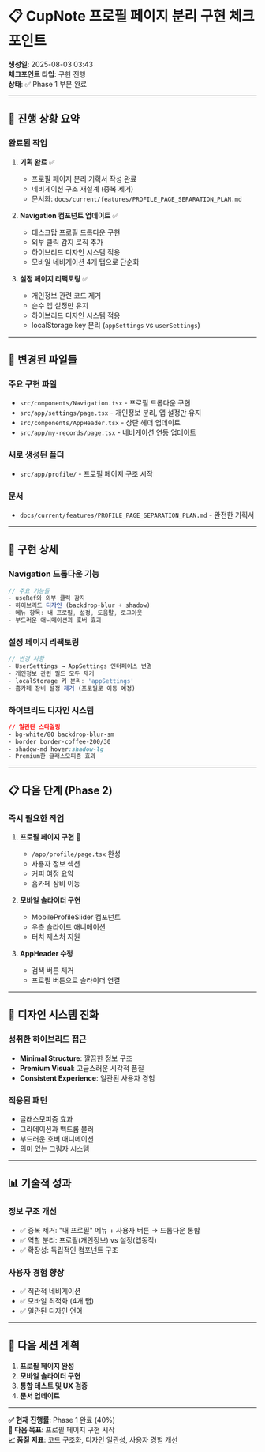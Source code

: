# 📋 CupNote 프로필 페이지 분리 구현 체크포인트

**생성일**: 2025-08-03 03:43  
**체크포인트 타입**: 구현 진행  
**상태**: ✅ Phase 1 부분 완료

---

## 🎯 **진행 상황 요약**

### **완료된 작업**
1. **기획 완료** ✅
   - 프로필 페이지 분리 기획서 작성 완료
   - 네비게이션 구조 재설계 (중복 제거)
   - 문서화: `docs/current/features/PROFILE_PAGE_SEPARATION_PLAN.md`

2. **Navigation 컴포넌트 업데이트** ✅
   - 데스크탑 프로필 드롭다운 구현
   - 외부 클릭 감지 로직 추가
   - 하이브리드 디자인 시스템 적용
   - 모바일 네비게이션 4개 탭으로 단순화

3. **설정 페이지 리팩토링** ✅
   - 개인정보 관련 코드 제거
   - 순수 앱 설정만 유지
   - 하이브리드 디자인 시스템 적용
   - localStorage key 분리 (`appSettings` vs `userSettings`)

---

## 📂 **변경된 파일들**

### **주요 구현 파일**
- `src/components/Navigation.tsx` - 프로필 드롭다운 구현
- `src/app/settings/page.tsx` - 개인정보 분리, 앱 설정만 유지
- `src/components/AppHeader.tsx` - 상단 헤더 업데이트
- `src/app/my-records/page.tsx` - 네비게이션 연동 업데이트

### **새로 생성된 폴더**
- `src/app/profile/` - 프로필 페이지 구조 시작

### **문서**
- `docs/current/features/PROFILE_PAGE_SEPARATION_PLAN.md` - 완전한 기획서

---

## 🔧 **구현 상세**

### **Navigation 드롭다운 기능**
```typescript
// 주요 기능들
- useRef와 외부 클릭 감지
- 하이브리드 디자인 (backdrop-blur + shadow)
- 메뉴 항목: 내 프로필, 설정, 도움말, 로그아웃
- 부드러운 애니메이션과 호버 효과
```

### **설정 페이지 리팩토링**
```typescript
// 변경 사항
- UserSettings → AppSettings 인터페이스 변경
- 개인정보 관련 필드 모두 제거
- localStorage 키 분리: 'appSettings'
- 홈카페 장비 설정 제거 (프로필로 이동 예정)
```

### **하이브리드 디자인 시스템**
```css
// 일관된 스타일링
- bg-white/80 backdrop-blur-sm
- border border-coffee-200/30
- shadow-md hover:shadow-lg
- Premium한 글래스모피즘 효과
```

---

## 📋 **다음 단계 (Phase 2)**

### **즉시 필요한 작업**
1. **프로필 페이지 구현** 🚧
   - `/app/profile/page.tsx` 완성
   - 사용자 정보 섹션
   - 커피 여정 요약
   - 홈카페 장비 이동

2. **모바일 슬라이더 구현**
   - MobileProfileSlider 컴포넌트
   - 우측 슬라이드 애니메이션
   - 터치 제스처 지원

3. **AppHeader 수정**
   - 검색 버튼 제거
   - 프로필 버튼으로 슬라이더 연결

---

## 🎨 **디자인 시스템 진화**

### **성취한 하이브리드 접근**
- **Minimal Structure**: 깔끔한 정보 구조
- **Premium Visual**: 고급스러운 시각적 품질
- **Consistent Experience**: 일관된 사용자 경험

### **적용된 패턴**
- 글래스모피즘 효과
- 그라데이션과 백드롭 블러
- 부드러운 호버 애니메이션
- 의미 있는 그림자 시스템

---

## 📊 **기술적 성과**

### **정보 구조 개선**
- ✅ 중복 제거: "내 프로필" 메뉴 + 사용자 버튼 → 드롭다운 통합
- ✅ 역할 분리: 프로필(개인정보) vs 설정(앱동작)
- ✅ 확장성: 독립적인 컴포넌트 구조

### **사용자 경험 향상**
- ✅ 직관적 네비게이션
- ✅ 모바일 최적화 (4개 탭)
- ✅ 일관된 디자인 언어

---

## 🚀 **다음 세션 계획**

1. **프로필 페이지 완성**
2. **모바일 슬라이더 구현**
3. **통합 테스트 및 UX 검증**
4. **문서 업데이트**

---

**✅ 현재 진행률**: Phase 1 완료 (40%)  
**🎯 다음 목표**: 프로필 페이지 구현 시작  
**📈 품질 지표**: 코드 구조화, 디자인 일관성, 사용자 경험 개선